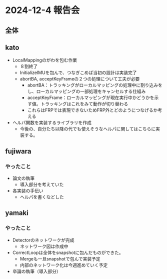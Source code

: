 # 2024-12-4 報告会

## 全体

## kato

- LocalMappingのがわを包む作業
  - ８割終了
  - InitializeIMUを包んで、つなぎこめば当初の設計は実装完了
  - abortBA, acceptKeyFrameの２つの処理について工夫が必要
    - abortBA：トラッキングがローカルマッピングの処理中に割り込みをし、ローカルマッピングの一部処理をキャンセルする仕組み
    - acceptKeyFrame：ローカルマッピングが現在実行中かどうかを示す値。トラッキングはこれをみて動作が切り替わる
    - これらはFRPでは表現できないためFRP外とどのようにつなげるか考える
- ヘルパ関数を実装するライブラリを作成
  - 今後の、自分たち以降の代でも使えそうなヘルパに関してはこちらに実装する。

## fujiwara

### やったこと

- 論文の執筆
  - 導入部分を考えていた
- 各実装の手伝い
  - ヘルパを書くなどした

## yamaki

### やったこと

- Detectorのネットワークが完成
  - ネットワーク図は作成中
- CorrectLoopは全体をsnapshotに包んだものができた。
  - Mergeも一旦snapshotで包んで実装予定
  - 内部のネットワーク化は今週進めていく予定
- 卒論の執筆（導入部分）
